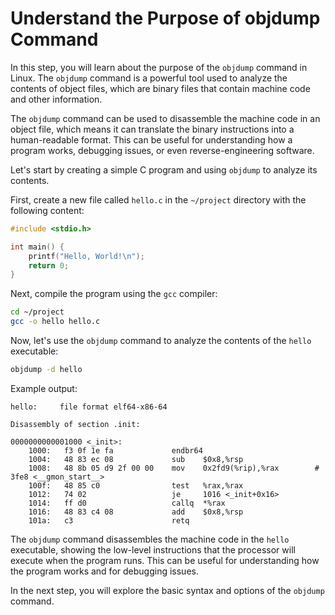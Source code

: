 # Understand the Purpose of objdump Command

In this step, you will learn about the purpose of the `objdump` command in Linux. The `objdump` command is a powerful tool used to analyze the contents of object files, which are binary files that contain machine code and other information.

The `objdump` command can be used to disassemble the machine code in an object file, which means it can translate the binary instructions into a human-readable format. This can be useful for understanding how a program works, debugging issues, or even reverse-engineering software.

Let's start by creating a simple C program and using `objdump` to analyze its contents.

First, create a new file called `hello.c` in the `~/project` directory with the following content:

```c
#include <stdio.h>

int main() {
    printf("Hello, World!\n");
    return 0;
}
```

Next, compile the program using the `gcc` compiler:

```bash
cd ~/project
gcc -o hello hello.c
```

Now, let's use the `objdump` command to analyze the contents of the `hello` executable:

```bash
objdump -d hello
```

Example output:

```
hello:     file format elf64-x86-64

Disassembly of section .init:

0000000000001000 <_init>:
    1000:   f3 0f 1e fa             endbr64
    1004:   48 83 ec 08             sub    $0x8,%rsp
    1008:   48 8b 05 d9 2f 00 00    mov    0x2fd9(%rip),%rax        # 3fe8 <__gmon_start__>
    100f:   48 85 c0                test   %rax,%rax
    1012:   74 02                   je     1016 <_init+0x16>
    1014:   ff d0                   callq  *%rax
    1016:   48 83 c4 08             add    $0x8,%rsp
    101a:   c3                      retq
```

The `objdump` command disassembles the machine code in the `hello` executable, showing the low-level instructions that the processor will execute when the program runs. This can be useful for understanding how the program works and for debugging issues.

In the next step, you will explore the basic syntax and options of the `objdump` command.
